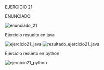 EJERCICIO 21

ENUNCIADO

![enunciado_21](https://github.com/user-attachments/assets/ec7ef7d3-9bfb-478c-aa13-121092d669bc)

Ejercicio resuelto en java

![ejercicio21_java](https://github.com/user-attachments/assets/fa03d4fc-509a-482a-bf07-330c581f9c24)
![resultado_ejercicio21_java](https://github.com/user-attachments/assets/1c96ef04-2367-4d6f-b7a4-ff342b6717d0)

Ejercicio resueto en python

![ejercicio21_python](https://github.com/user-attachments/assets/d0071081-c6c6-47f1-90fa-d2260e263082)

